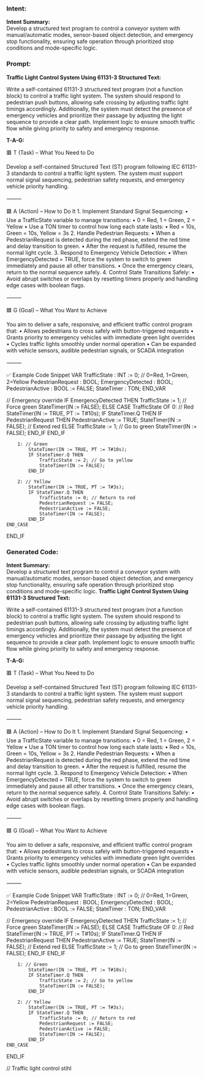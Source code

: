 ### Intent:
**Intent Summary:**  
Develop a structured text program to control a conveyor system with manual/automatic modes, sensor-based object detection, and emergency stop functionality, ensuring safe operation through prioritized stop conditions and mode-specific logic.

### Prompt:
**Traffic Light Control System Using 61131-3 Structured Text:**

Write a self-contained 61131-3 structured text program (not a function block) to control a traffic light system. The system should respond to pedestrian push buttons, allowing safe crossing by adjusting traffic light timings accordingly. Additionally, the system must detect the presence of emergency vehicles and prioritize their passage by adjusting the light sequence to provide a clear path. Implement logic to ensure smooth traffic flow while giving priority to safety and emergency response.

**T-A-G:**

🟥 T (Task) – What You Need to Do

Develop a self-contained Structured Text (ST) program following IEC 61131-3 standards to control a traffic light system. The system must support normal signal sequencing, pedestrian safety requests, and emergency vehicle priority handling.

⸻

🟩 A (Action) – How to Do It
	1.	Implement Standard Signal Sequencing:
	•	Use a TrafficState variable to manage transitions:
	•	0 = Red, 1 = Green, 2 = Yellow
	•	Use a TON timer to control how long each state lasts:
	•	Red = 10s, Green = 10s, Yellow = 3s
	2.	Handle Pedestrian Requests:
	•	When a PedestrianRequest is detected during the red phase, extend the red time and delay transition to green.
	•	After the request is fulfilled, resume the normal light cycle.
	3.	Respond to Emergency Vehicle Detection:
	•	When EmergencyDetected = TRUE, force the system to switch to green immediately and pause all other transitions.
	•	Once the emergency clears, return to the normal sequence safely.
	4.	Control State Transitions Safely:
	•	Avoid abrupt switches or overlaps by resetting timers properly and handling edge cases with boolean flags.

⸻

🟦 G (Goal) – What You Want to Achieve

You aim to deliver a safe, responsive, and efficient traffic control program that:
	•	Allows pedestrians to cross safely with button-triggered requests
	•	Grants priority to emergency vehicles with immediate green light overrides
	•	Cycles traffic lights smoothly under normal operation
	•	Can be expanded with vehicle sensors, audible pedestrian signals, or SCADA integration

⸻

✅ Example Code Snippet
VAR
    TrafficState : INT := 0; // 0=Red, 1=Green, 2=Yellow
    PedestrianRequest : BOOL;
    EmergencyDetected : BOOL;
    PedestrianActive : BOOL := FALSE;
    StateTimer : TON;
END_VAR

// Emergency override
IF EmergencyDetected THEN
    TrafficState := 1; // Force green
    StateTimer(IN := FALSE);
ELSE
    CASE TrafficState OF
        0: // Red
            StateTimer(IN := TRUE, PT := T#10s);
            IF StateTimer.Q THEN
                IF PedestrianRequest THEN
                    PedestrianActive := TRUE;
                    StateTimer(IN := FALSE); // Extend red
                ELSE
                    TrafficState := 1; // Go to green
                    StateTimer(IN := FALSE);
                END_IF
            END_IF

        1: // Green
            StateTimer(IN := TRUE, PT := T#10s);
            IF StateTimer.Q THEN
                TrafficState := 2; // Go to yellow
                StateTimer(IN := FALSE);
            END_IF

        2: // Yellow
            StateTimer(IN := TRUE, PT := T#3s);
            IF StateTimer.Q THEN
                TrafficState := 0; // Return to red
                PedestrianRequest := FALSE;
                PedestrianActive := FALSE;
                StateTimer(IN := FALSE);
            END_IF
    END_CASE
END_IF

### Generated Code:
**Intent Summary:**  
Develop a structured text program to control a conveyor system with manual/automatic modes, sensor-based object detection, and emergency stop functionality, ensuring safe operation through prioritized stop conditions and mode-specific logic.
**Traffic Light Control System Using 61131-3 Structured Text:**

Write a self-contained 61131-3 structured text program (not a function block) to control a traffic light system. The system should respond to pedestrian push buttons, allowing safe crossing by adjusting traffic light timings accordingly. Additionally, the system must detect the presence of emergency vehicles and prioritize their passage by adjusting the light sequence to provide a clear path. Implement logic to ensure smooth traffic flow while giving priority to safety and emergency response.

**T-A-G:**

🟥 T (Task) – What You Need to Do

Develop a self-contained Structured Text (ST) program following IEC 61131-3 standards to control a traffic light system. The system must support normal signal sequencing, pedestrian safety requests, and emergency vehicle priority handling.

⸻

🟩 A (Action) – How to Do It
	1.	Implement Standard Signal Sequencing:
	•	Use a TrafficState variable to manage transitions:
	•	0 = Red, 1 = Green, 2 = Yellow
	•	Use a TON timer to control how long each state lasts:
	•	Red = 10s, Green = 10s, Yellow = 3s
	2.	Handle Pedestrian Requests:
	•	When a PedestrianRequest is detected during the red phase, extend the red time and delay transition to green.
	•	After the request is fulfilled, resume the normal light cycle.
	3.	Respond to Emergency Vehicle Detection:
	•	When EmergencyDetected = TRUE, force the system to switch to green immediately and pause all other transitions.
	•	Once the emergency clears, return to the normal sequence safely.
	4.	Control State Transitions Safely:
	•	Avoid abrupt switches or overlaps by resetting timers properly and handling edge cases with boolean flags.

⸻

🟦 G (Goal) – What You Want to Achieve

You aim to deliver a safe, responsive, and efficient traffic control program that:
	•	Allows pedestrians to cross safely with button-triggered requests
	•	Grants priority to emergency vehicles with immediate green light overrides
	•	Cycles traffic lights smoothly under normal operation
	•	Can be expanded with vehicle sensors, audible pedestrian signals, or SCADA integration

⸻

✅ Example Code Snippet
VAR
    TrafficState : INT := 0; // 0=Red, 1=Green, 2=Yellow
    PedestrianRequest : BOOL;
    EmergencyDetected : BOOL;
    PedestrianActive : BOOL := FALSE;
    StateTimer : TON;
END_VAR

// Emergency override
IF EmergencyDetected THEN
    TrafficState := 1; // Force green
    StateTimer(IN := FALSE);
ELSE
    CASE TrafficState OF
        0: // Red
            StateTimer(IN := TRUE, PT := T#10s);
            IF StateTimer.Q THEN
                IF PedestrianRequest THEN
                    PedestrianActive := TRUE;
                    StateTimer(IN := FALSE); // Extend red
                ELSE
                    TrafficState := 1; // Go to green
                    StateTimer(IN := FALSE);
                END_IF
            END_IF

        1: // Green
            StateTimer(IN := TRUE, PT := T#10s);
            IF StateTimer.Q THEN
                TrafficState := 2; // Go to yellow
                StateTimer(IN := FALSE);
            END_IF

        2: // Yellow
            StateTimer(IN := TRUE, PT := T#3s);
            IF StateTimer.Q THEN
                TrafficState := 0; // Return to red
                PedestrianRequest := FALSE;
                PedestrianActive := FALSE;
                StateTimer(IN := FALSE);
            END_IF
    END_CASE
END_IF

// Traffic light control
 stihl
